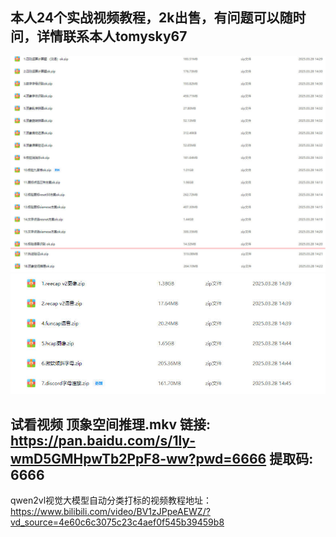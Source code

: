 
## 本人24个实战视频教程，2k出售，有问题可以随时问，详情联系本人tomysky67
![国内](国内.jpg)
![国外](国外.jpg)
## 试看视频 顶象空间推理.mkv 链接: https://pan.baidu.com/s/1ly-wmD5GMHpwTb2PpF8-ww?pwd=6666 提取码: 6666


qwen2vl视觉大模型自动分类打标的视频教程地址：https://www.bilibili.com/video/BV1zJPpeAEWZ/?vd_source=4e60c6c3075c23c4aef0f545b39459b8
